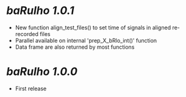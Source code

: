 # *baRulho 1.0.1*

* New function align_test_files() to set time of signals in aligned re-recorded files
* Parallel available on internal 'prep_X_bRlo_int()' function
* Data frame are also returned by most functions

# *baRulho 1.0.0*

* First release
